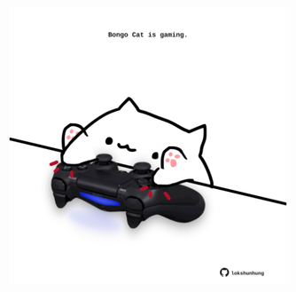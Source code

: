 <!-- built at 30/06/2021, 24:12:24 UTC -->
<p align="center">
  <img width="500" height="500" src="./ReadmeImage.svg">
</p>
